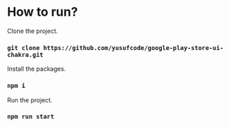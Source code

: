 # How to run?

Clone the project.
### `git clone https://github.com/yusufcode/google-play-store-ui-chakra.git`

Install the packages.
### `npm i`

Run the project.
### `npm run start`
